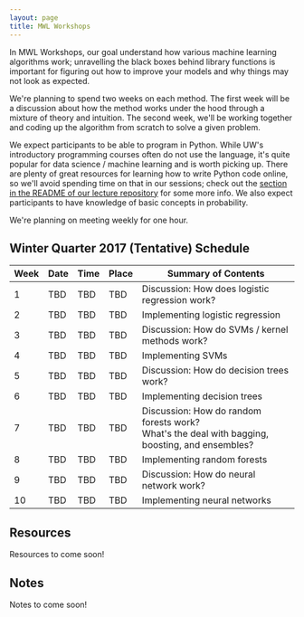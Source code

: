 ```yaml
---
layout: page
title: MWL Workshops
---
```


In MWL Workshops, our goal understand how various machine learning algorithms
work; unravelling the black boxes behind library functions is important for
figuring out how to improve your models and why things may not look as expected.

We're planning to spend two weeks on each method. The first week will be a
discussion about how the method works under the hood through a mixture of theory
and intuition. The second week, we'll be working together and coding up the
algorithm from scratch to solve a given problem.

We expect participants to be able to program in Python. While UW's introductory
programming courses often do not use the language, it's quite popular for data
science / machine learning and is worth picking up. There are plenty of great
resources for learning how to write Python code online, so we'll avoid spending
time on that in our sessions; check out the
[section in the README of our lecture repository](https://github.com/MachinesWhoLearn/lectures/blob/master/README.md#software)
for some more info. We also expect participants to have knowledge of basic
concepts in probability.

We're planning on meeting weekly for one hour.

## Winter Quarter 2017 (Tentative) Schedule

| Week | Date | Time | Place | Summary of Contents |
|------|------|------|-------|-----------------------------------------------------|
| 1 | TBD | TBD | TBD | Discussion: How does logistic regression work? |
| 2 | TBD | TBD | TBD | Implementing logistic regression |
| 3 | TBD | TBD | TBD | Discussion: How do SVMs / kernel methods work? |
| 4 | TBD | TBD | TBD | Implementing SVMs |
| 5 | TBD | TBD | TBD | Discussion: How do decision trees work? |
| 6 | TBD | TBD | TBD | Implementing decision trees |
| 7 | TBD | TBD | TBD | Discussion: How do random forests work?<br> What's the deal with bagging, boosting, and ensembles? |
| 8 | TBD | TBD | TBD | Implementing random forests |
| 9 | TBD | TBD | TBD | Discussion: How do neural network work? |
| 10 | TBD | TBD | TBD | Implementing neural networks |

## Resources

Resources to come soon!

## Notes

Notes to come soon!
